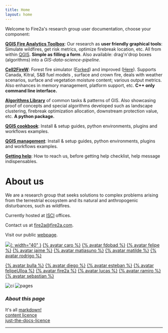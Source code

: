 ```yaml
---
title: Home
layout: home
---
```

Welcome to Fire2a's research group user documentation, choose your component:

[__QGIS Fire Analytics Toolbox__](docs/qgis-toolbox/README.html): Our research as **user friendly graphical tools**: Simulate wildfires, get risk metrics, optimize firebreak location, etc. All from within [QGIS]. **Simple as filling a form**. Also available: drag'n'drop boxes (algorithms) into a *GIS-data-science-pipeline*.

[__Cell2FireW__](docs/Cell2Fire/README.html): Forest fire simulator ([Forked]) and improved ([Here]). Supports Canada, Kitral, S&B fuel models , surface and crown fire, deals with weather scenarios, surface and vegetation moisture content; various output metrics. Also enhances in memory management, platform support, etc. **C++ only command line interface.**

[__Algorithms Library__](docs/fire2a-lib.html) of common tasks & patterns of GIS. Also showcasing proof of concepts and special algorithms developed such as landscape clustering, firebreak optimization allocation, downstream protection value, etc. **A python package.**

[__QGIS cookbook__](docs/qgis-cookbook/README.html): Install & setup guides, python environments, plugins and workflows examples.

[__QGIS management__](docs/qgis-cookbook/README.html): Install & setup guides, python environments, plugins and workflows examples.

[__Getting help__](docs/getting-help/index.html): How to reach us, before getting help checklist, help message indispensables.


# About us

We are a research group that seeks solutions to complex problems arising from the terrestrial ecosystem and its natural and anthropogenic disturbances, such as wildfires.

Currently hosted at [ISCI](https://isci.cl) offices.

Contact us at <a href="mailto:fire2a@fire2a.com">fire2a@fire2a.com</a>.

Visit our public <a href="http://www.fire2a.com">webpage</a>.

[![](docs/assets/aw.png){: width="40" }](https://www.dii.uchile.cl/~aweintra/)
[{% avatar caro %}](https://github.com/car0espinoza/)
[{% avatar fdobad %}](https://github.com/fdobad/)
[{% avatar felipe %}](https://github.com/FelipedlB/)
[{% avatar jaime %}](https://github.com/jaimecarrasco/)
[{% avatar matiasuno %}](https://github.com/matiasuno/)
[{% avatar matilde %}](https://github.com/matilderivas/)
[{% avatar rodrigo %}](https://github.com/RodrigoMahalufRecasens/)

[{% avatar bulla %}](https://github.com/antoniochavez18/)
[{% avatar diego %}](https://github.com/diegoteran99/)
[{% avatar esteban %}](https://github.com/Sigggma/)
[{% avatar felipeUlloa %}](https://github.com/fulloaf/)
[{% avatar fire2a %}](https://github.com/fire2a/)
[{% avatar lucas %}](https://github.com/lucasmurray97/)
[{% avatar ramiro %}](https://github.com/R4miro-P/)
[{% avatar sebastian %}](https://github.com/sebarojasmorales/)

![ci](https://github.com/fire2a/docs/actions/workflows/ci.yml/badge.svg)
![pages](https://github.com/fire2a/docs/actions/workflows/pages.yml/badge.svg)

### _About this page_  
It's all [markdown!](docs/markdown_kitchen_sink.html)  
[content licence](https://raw.githubusercontent.com/fire2a/docs/main/LICENSE)  
[just-the-docs-licence](https://raw.githubusercontent.com/fire2a/docs/main/just-the-docs-LICENSE)

---
[QGIS]: https://qgis.org
[Forked]: https://github.com/cell2fire/Cell2Fire/
[Here]: https://github.com/fire2a/C2F-W/
